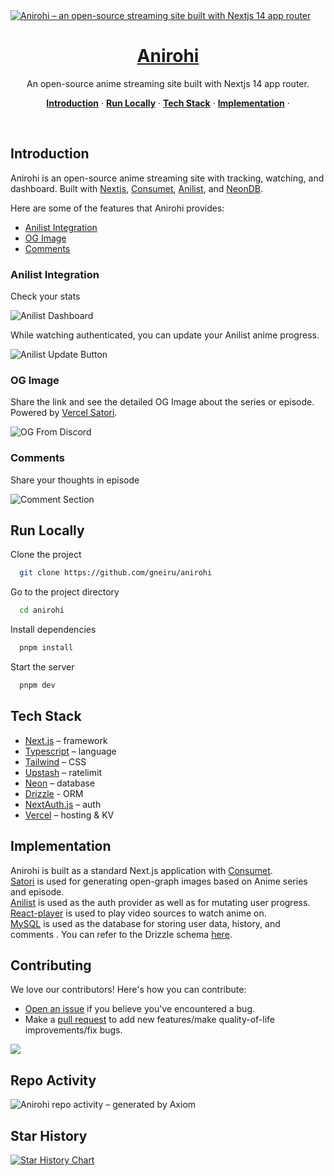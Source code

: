 <a href="https://ani.rohi.dev">
  <img alt="Anirohi – an open-source streaming site built with Nextjs 14 app router" src="https://raw.githubusercontent.com/gneiru/anirohi/master/public/images/landing.png">
  <h1 align="center">Anirohi</h1>
</a>

<p align="center">
  An open-source anime streaming site built with Nextjs 14 app router.
</p>

<p align="center">
  <a href="#introduction"><strong>Introduction</strong></a> ·
  <a href="#run-locally"><strong>Run Locally</strong></a> ·
  <a href="#tech-stack"><strong>Tech Stack</strong></a> ·
  <a href="#implementation"><strong>Implementation</strong></a> ·
</p>
<br/>

## Introduction

Anirohi is an open-source anime streaming site with tracking, watching, and dashboard. Built with [Nextjs](https://nextjs.org/), [Consumet](https://docs.consumet.org), [Anilist](https://anilist.gitbook.io/), and [NeonDB](https://neon.tech/).

Here are some of the features that Anirohi provides:

- [Anilist Integration](#anilist-integration)
- [OG Image](#og-image)
- [Comments](#comments)

### Anilist Integration

Check your stats

![Anilist Dashboard](https://raw.githubusercontent.com/gneiru/anirohi/master/public/images/anilist-dashboard.png)

While watching authenticated, you can update your Anilist anime progress.

![Anilist Update Button](https://raw.githubusercontent.com/gneiru/anirohi/master/public/images/mark-anilist.png)

### OG Image

Share the link and see the detailed OG Image about the series or episode. Powered by [Vercel Satori](https://og-playground.vercel.app/).

![OG From Discord](https://raw.githubusercontent.com/gneiru/anirohi/master/public/images/socialshare-preview.png)

### Comments

Share your thoughts in episode

![Comment Section](https://raw.githubusercontent.com/gneiru/anirohi/master/public/images/comment-section.png)

## Run Locally

Clone the project

```bash
  git clone https://github.com/gneiru/anirohi
```

Go to the project directory

```bash
  cd anirohi
```

Install dependencies

```bash
  pnpm install
```

Start the server

```bash
  pnpm dev
```

## Tech Stack

- [Next.js](https://nextjs.org/) – framework
- [Typescript](https://www.typescriptlang.org/) – language
- [Tailwind](https://tailwindcss.com/) – CSS
- [Upstash](https://upstash.com/) – ratelimit
- [Neon](https://neon.tech/) – database
- [Drizzle](https://orm.drizzle.team/) - ORM
- [NextAuth.js](https://next-auth.js.org/) – auth
- [Vercel](https://vercel.com/) – hosting & KV

## Implementation

Anirohi is built as a standard Next.js application with [Consumet](https://docs.consumet.org). <br>
[Satori](https://og-playground.vercel.app/) is used for generating open-graph images based on Anime series and episode. <br>
[Anilist](https://anilist.gitbook.io/) is used as the auth provider as well as for mutating user progress. <br>
[React-player](https://www.npmjs.com/package/react-player) is used to play video sources to watch anime on. <br>
[MySQL](https://www.mysql.com/) is used as the database for storing user data, history, and comments . You can refer to the Drizzle schema [here](/src/db/schema). <br>

## Contributing

We love our contributors! Here's how you can contribute:

- [Open an issue](https://github.com/gneiru/anirohi/issues) if you believe you've encountered a bug.
- Make a [pull request](https://github.com/gneiru/anirohi/pull) to add new features/make quality-of-life improvements/fix bugs.

<a href="https://github.com/gneiru/anirohi/graphs/contributors">
  <img src="https://contrib.rocks/image?repo=gneiru/anirohi" />
</a>

## Repo Activity

![Anirohi repo activity – generated by Axiom](https://repobeats.axiom.co/api/embed/da795c147fb49c098e7ab96086fadcbd2cf7e777.svg "Repobeats analytics image")


## Star History

<a href="https://star-history.com/#gneiru/anirohi&Date">
  <picture>
    <source media="(prefers-color-scheme: dark)" srcset="https://api.star-history.com/svg?repos=gneiru/anirohi&type=Date&theme=dark" />
    <source media="(prefers-color-scheme: light)" srcset="https://api.star-history.com/svg?repos=gneiru/anirohi&type=Date" />
    <img alt="Star History Chart" src="https://api.star-history.com/svg?repos=gneiru/anirohi&type=Date" />
  </picture>
</a>

